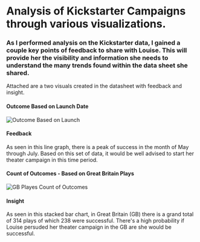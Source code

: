 # Analysis of Kickstarter Campaigns through various visualizations.
### As I performed analysis on the Kickstarter data, I gained a couple key points of feedback to share with Louise. This will provide her the visibility and information she needs to understand the many trends found within the data sheet she shared. 

Attached are a two visuals created in the datasheet with feedback and insight. 

#### Outcome Based on Launch Date 
![Outcome Based on Launch](https://user-images.githubusercontent.com/102767530/172751362-c5ab81b4-ece1-4fe3-9f68-54d9325c1c73.png)

#### Feedback
As seen in this line graph, there is a peak of success in the month of May through July. Based on this set of data, it would be well advised to start her theater campaign in this time period.

#### Count of Outcomes - Based on Great Britain Plays 
![GB Playes Count of Outcomes](https://user-images.githubusercontent.com/102767530/172752727-48563c98-65ec-4100-b418-9071217d4e1f.png)

#### Insight
As seen in this stacked bar chart, in Great Britain (GB) there is a grand total of 314 plays of which 238 were successful. There's a high probability if Louise persuded her theater campaign in the GB are she would be successful. 
